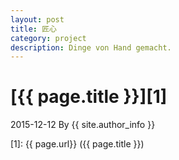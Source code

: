 ```yaml
---
layout: post
title: 匠心
category: project
description: Dinge von Hand gemacht.
---
```

# [{{ page.title }}][1]
2015-12-12 By {{ site.author_info }}


[Lygone]:    http://lygone.github.io  "Lygone"
[1]:    {{ page.url}}  ({{ page.title }})
